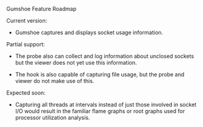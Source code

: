 Gumshoe Feature Roadmap

Current version:

* Gumshoe captures and displays socket usage information.

Partial support:

* The probe also can collect and log information about unclosed sockets
  but the viewer does not yet use this information.

* The hook is also capable of capturing file usage,
  but the probe and viewer do not make use of this.

Expected soon:

* Capturing all threads at intervals instead of just those involved in socket I/O
  would result in the familiar flame graphs or root graphs used for
  processor utilization analysis.
